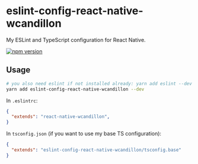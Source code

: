 # eslint-config-react-native-wcandillon
My ESLint and TypeScript configuration for React Native.

[![npm version](https://badge.fury.io/js/eslint-config-react-native-wcandillon.svg)](https://badge.fury.io/js/eslint-config-react-native-wcandillon)

## Usage

```sh
# you also need eslint if not installed already: yarn add eslint --dev
yarn add eslint-config-react-native-wcandillon --dev
```

In `.eslintrc`:

```json
{ 
  "extends": "react-native-wcandillon", 
} 
```

In `tsconfig.json` (if you want to use my base TS configuration):

```json
{
  "extends": "eslint-config-react-native-wcandillon/tsconfig.base"
}
```
